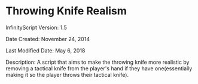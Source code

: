 # Throwing Knife Realism

InfinityScript Version: 1.5

Date Created: November 24, 2014

Last Modified Date: May 6, 2018

Description:
A script that aims to make the throwing knife more realistic by removing a tactical knife from the player's hand if they have one(essentially making it so the player throws their tactical knife).
